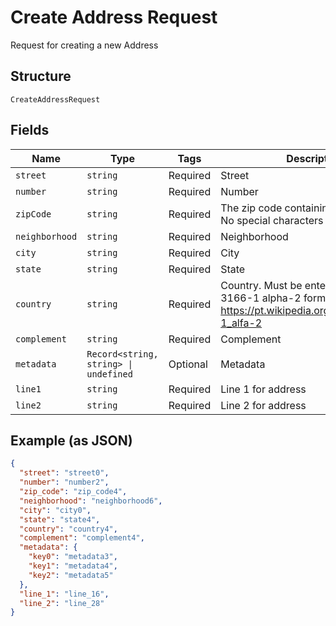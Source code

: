 
# Create Address Request

Request for creating a new Address

## Structure

`CreateAddressRequest`

## Fields

| Name | Type | Tags | Description |
|  --- | --- | --- | --- |
| `street` | `string` | Required | Street |
| `number` | `string` | Required | Number |
| `zipCode` | `string` | Required | The zip code containing only numbers. No special characters or spaces. |
| `neighborhood` | `string` | Required | Neighborhood |
| `city` | `string` | Required | City |
| `state` | `string` | Required | State |
| `country` | `string` | Required | Country. Must be entered using ISO 3166-1 alpha-2 format. See https://pt.wikipedia.org/wiki/ISO_3166-1_alfa-2 |
| `complement` | `string` | Required | Complement |
| `metadata` | `Record<string, string> \| undefined` | Optional | Metadata |
| `line1` | `string` | Required | Line 1 for address |
| `line2` | `string` | Required | Line 2 for address |

## Example (as JSON)

```json
{
  "street": "street0",
  "number": "number2",
  "zip_code": "zip_code4",
  "neighborhood": "neighborhood6",
  "city": "city0",
  "state": "state4",
  "country": "country4",
  "complement": "complement4",
  "metadata": {
    "key0": "metadata3",
    "key1": "metadata4",
    "key2": "metadata5"
  },
  "line_1": "line_16",
  "line_2": "line_28"
}
```


